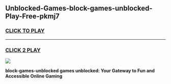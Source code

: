 
## Unblocked-Games-block-games-unblocked-Play-Free-pkmj7
<h3>
<a href="https://premium76.site?title=block-games-unblocked&ref=15A">CLICK TO PLAY</a></h3>
<hr>

<h3>
<a href="https://premium76.site?title=block-games-unblocked&ref=15A">CLICK 2 PLAY</a>
  
</h3>

<a href="https://premium76.site?title=block-games-unblocked&ref=15A"><img src="https://clearcache.store/games.png"></a>


**block-games-unblocked games unblocked: Your Gateway to Fun and Accessible Online Gaming**
